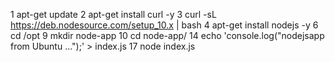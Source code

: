 1 apt-get update
2 apt-get install curl -y
3 curl -sL https://deb.nodesource.com/setup_10.x | bash
4 apt-get install nodejs -y
6 cd /opt
9 mkdir node-app
10 cd node-app/
14 echo 'console.log("nodejsapp from Ubuntu ...");' > index.js 
17 node index.js